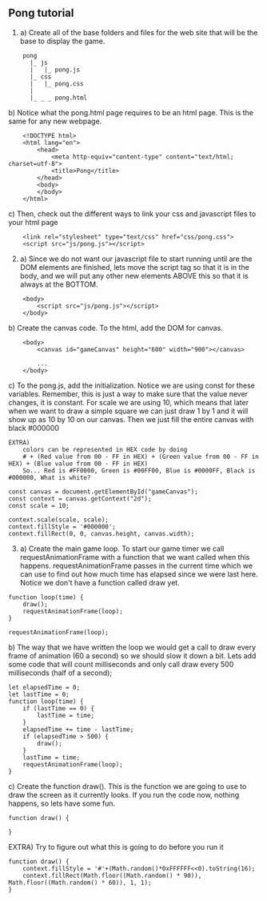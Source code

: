 Pong tutorial
----------------------------------------------
1) a) Create all of the base folders and files for the web site that will be the base to display the game.
```
	pong
	  |_ js
	  |   |_ pong.js
	  |_ css
	  |   |_ pong.css
	  |
	  |_ _ _ pong.html
```

   b) Notice what the pong.html page requires to be an html page. This is the same for any new webpage.
```
	<!DOCTYPE html>
	<html lang="en"> 
		<head> 
			<meta http-equiv="content-type" content="text/html; charset=utf-8">
			<title>Pong</title>
		</head> 
		<body> 
		</body> 
	</html>
```

   c) Then, check out the different ways to link your css and javascript files to your html page
```
	<link rel="stylesheet" type="text/css" href="css/pong.css"> 
	<script src="js/pong.js"></script>
```


2) a) Since we do not want our javascript file to start running until are the DOM elements are finished, lets move the script tag so that it is in the body, and we will put any other new elements ABOVE this so that it is always at the BOTTOM.
```
	<body>
	  	<script src="js/pong.js"></script>
	</body> 
```

   b) Create the canvas code. To the html, add the DOM for canvas.
```
	<body>
		<canvas id="gameCanvas" height="600" width="900"></canvas>

		...
	</body>
```
   c) To the pong.js, add the initialization. Notice we are using const for these variables. Remember, this is just a way to make sure that the value never changes, it is constant. 
   For scale we are using 10, which means that later when we want to draw a simple square we can just draw 1 by 1 and it will show up as 10 by 10 on our canvas.
   Then we just fill the entire canvas with black #000000

	EXTRA)
		colors can be represented in HEX code by doing
		# + (Red value from 00 - FF in HEX) + (Green value from 00 - FF in HEX) + (Blue value from 00 - FF in HEX)
		So... Red is #FF0000, Green is #00FF00, Blue is #0000FF, Black is #000000, What is white?

```
const canvas = document.getElementById("gameCanvas");
const context = canvas.getContext("2d");
const scale = 10;

context.scale(scale, scale);
context.fillStyle = '#000000';
context.fillRect(0, 0, canvas.height, canvas.width);
```

3) a) Create the main game loop. To start our game timer we call requestAnimationFrame with a function that we want called when this happens. requestAnimationFrame passes in the current time which we can use to find out how much time has elapsed since we were last here. Notice we don't have a function called draw yet.
```
function loop(time) {
	draw();
	requestAnimationFrame(loop);
}

requestAnimationFrame(loop);
```

   b) The way that we have written the loop we would get a call to draw every frame of animation (60 a second) so we should slow it down a bit. Lets add some code that will count milliseconds and only call draw every 500 milliseconds (half of a second);
```
let elapsedTime = 0;
let lastTime = 0;
function loop(time) {
	if (lastTime == 0) {
		lastTime = time;
	}
	elapsedTime += time - lastTime;
	if (elapsedTime > 500) {
		draw();
	}
	lastTime = time;
	requestAnimationFrame(loop);
}
```

   c) Create the function draw(). This is the function we are going to use to draw the screen as it currently looks. If you run the code now, nothing happens, so lets have some fun.
```
function draw() {
	
}
```

   EXTRA) Try to figure out what this is going to do before you run it
```
function draw() {
	context.fillStyle = '#'+(Math.random()*0xFFFFFF<<0).toString(16);
	context.fillRect(Math.floor((Math.random() * 90)), Math.floor((Math.random() * 60)), 1, 1);	
}
```